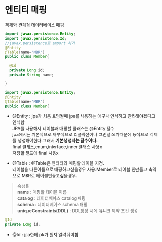 # 엔티티 매핑
객체와 관계형 데이터베이스 매핑
```java
import javax.persistence.Entity;
import javax.persistence.Id;
//javax.persistence로 import 하기
@Entity
@Table(name="MBR")
public class Member{

  @Id
  private Long id;
  private String name;

}
```

```java
import javax.persistence.Entity;
@Entity
@Table(name="MBR")
public class Member{
```
* @Entity : jpa가 처음 로딩될때 jpa를 사용하는 애구나 인식하고 관리해야겠다고 인식함  
JPA를 사용해서 테이블과 매핑할 클래스는 @Entity 필수  
jpa에서는 기본적으로 내부적으로 리플랙션이나 그런걸 쓰기때문에 동적으로 객체를 생성해야한다.그래서 **기본생성자는 필수이다.**  
final 클래스,enum,interface,inner 클래스 사용x  
저장할 필드에 final 사용x

* @Table : @Table은 엔티티와 매핑할 테이블 지정.  
테이블을 다른이름으로 매핑하고싶을경우 사용.Member로 테이블 안만들고 축약으로 MBR로 테이블만들고싶을경우.
> 속성들  
>**name** : 매핑할 테이블 이름  
>**catalog** : 데이터베이스 catalog 매핑  
>**schema** : 데이터베이스 schema 매핑  
>**uniqueConstraints(DDL)** : DDL생성 시에 유니크 제약 조건 생성
```java
@Id
private Long id;
```
* @Id : jpa한테 pk가 뭔지 알려줘야함